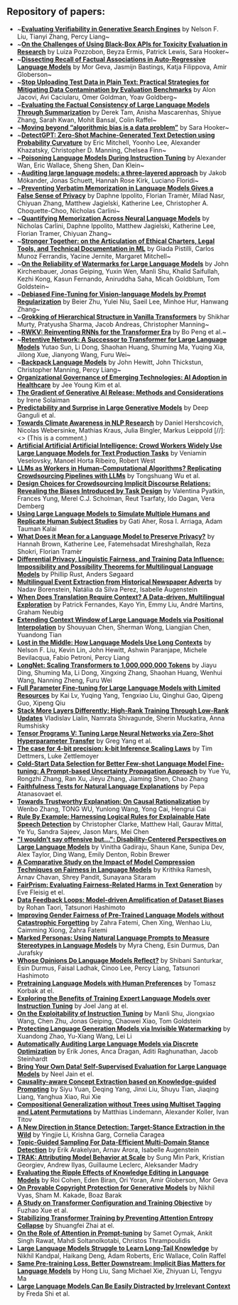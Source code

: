 ## Repository of papers: 

- ~**[Evaluating Verifiability in Generative Search Engines](https://arxiv.org/abs/2304.09848)** by Nelson F. Liu, Tianyi Zhang, Percy Liang~
- ~**[On the Challenges of Using Black-Box APIs for Toxicity Evaluation in Research](https://arxiv.org/abs/2304.12397)** by Luiza Pozzobon, Beyza Ermis, Patrick Lewis, Sara Hooker~
- ~**[Dissecting Recall of Factual Associations in Auto-Regressive Language Models](https://arxiv.org/abs/2304.14767)** by Mor Geva, Jasmijn Bastings, Katja Filippova, Amir Globerson~
- ~**[Stop Uploading Test Data in Plain Text: Practical Strategies for Mitigating Data Contamination by Evaluation Benchmarks](https://arxiv.org/abs/2305.10160)** by Alon Jacovi, Avi Caciularu, Omer Goldman, Yoav Goldberg~
- ~**[Evaluating the Factual Consistency of Large Language Models Through Summarization](https://arxiv.org/abs/2211.08412)** by Derek Tam, Anisha Mascarenhas, Shiyue Zhang, Sarah Kwan, Mohit Bansal, Colin Raffel~
- ~**[Moving beyond “algorithmic bias is a data problem”](https://www.sciencedirect.com/science/article/pii/S2666389921000611)** by Sara Hooker~
- ~**[DetectGPT: Zero-Shot Machine-Generated Text Detection using Probability Curvature](https://arxiv.org/abs/2301.11305)** by Eric Mitchell, Yoonho Lee, Alexander Khazatsky, Christopher D. Manning, Chelsea Finn~
- ~**[Poisoning Language Models During Instruction Tuning](https://arxiv.org/abs/2305.00944)** by Alexander Wan, Eric Wallace, Sheng Shen, Dan Klein~
- ~**[Auditing large language models: a three-layered approach](https://arxiv.org/abs/2302.08500)** by Jakob Mökander, Jonas Schuett, Hannah Rose Kirk, Luciano Floridi~
- ~**[Preventing Verbatim Memorization in Language Models Gives a False Sense of Privacy](https://arxiv.org/abs/2210.17546)** by Daphne Ippolito, Florian Tramèr, Milad Nasr, Chiyuan Zhang, Matthew Jagielski, Katherine Lee, Christopher A. Choquette-Choo, Nicholas Carlini~
- ~**[Quantifying Memorization Across Neural Language Models](https://arxiv.org/abs/2202.07646)** by Nicholas Carlini, Daphne Ippolito, Matthew Jagielski, Katherine Lee, Florian Tramer, Chiyuan Zhang~
- ~**[Stronger Together: on the Articulation of Ethical Charters, Legal Tools, and Technical Documentation in ML](https://arxiv.org/abs/2305.18615)** by Giada Pistilli, Carlos Munoz Ferrandis, Yacine Jernite, Margaret Mitchell~
- ~**[On the Reliability of Watermarks for Large Language Models](https://arxiv.org/abs/2306.04634)** by John Kirchenbauer, Jonas Geiping, Yuxin Wen, Manli Shu, Khalid Saifullah, Kezhi Kong, Kasun Fernando, Aniruddha Saha, Micah Goldblum, Tom Goldstein~
- ~**[Debiased Fine-Tuning for Vision-language Models by Prompt Regularization](https://arxiv.org/abs/2301.12429)** by Beier Zhu, Yulei Niu, Saeil Lee, Minhoe Hur, Hanwang Zhang~
- ~**[Grokking of Hierarchical Structure in Vanilla Transformers](https://arxiv.org/abs/2305.18741)** by Shikhar Murty, Pratyusha Sharma, Jacob Andreas, Christopher Manning~
- ~**[RWKV: Reinventing RNNs for the Transformer Era](https://arxiv.org/abs/2305.13048)** by Bo Peng et al.~
- ~**[Retentive Network: A Successor to Transformer for Large Language Models](https://arxiv.org/abs/2307.08621)** Yutao Sun, Li Dong, Shaohan Huang, Shuming Ma, Yuqing Xia, Jilong Xue, Jianyong Wang, Furu Wei~
- ~**[Backpack Language Models](https://arxiv.org/abs/2305.16765)** by John Hewitt, John Thickstun, Christopher Manning, Percy Liang~
- **[Organizational Governance of Emerging Technologies: AI Adoption in Healthcare](https://arxiv.org/abs/2304.13081)** by Jee Young Kim et al.
- **[The Gradient of Generative AI Release: Methods and Considerations](https://arxiv.org/abs/2302.04844)** by Irene Solaiman
- **[Predictability and Surprise in Large Generative Models](https://dl.acm.org/doi/abs/10.1145/3531146.3533229)** by Deep Ganguli et al.
- **[Towards Climate Awareness in NLP Research](https://aclanthology.org/2022.emnlp-main.159/)** by Daniel Hershcovich, Nicolas Webersinke, Mathias Kraus, Julia Bingler, Markus Leippold
[//]: <> (This is a comment.)
- **[Artificial Artificial Artificial Intelligence: Crowd Workers Widely Use Large Language Models for Text Production Tasks](https://arxiv.org/abs/2306.07899)** by Veniamin Veselovsky, Manoel Horta Ribeiro, Robert West
- **[LLMs as Workers in Human-Computational Algorithms? Replicating Crowdsourcing Pipelines with LLMs](https://arxiv.org/pdf/2307.10168.pdf)** by Tongshuang Wu et al.
- **[Design Choices for Crowdsourcing Implicit Discourse Relations: Revealing the Biases Introduced by Task Design](https://arxiv.org/abs/2304.00815)** by Valentina Pyatkin, Frances Yung, Merel C.J. Scholman, Reut Tsarfaty, Ido Dagan, Vera Demberg
- **[Using Large Language Models to Simulate Multiple Humans and Replicate Human Subject Studies](https://openreview.net/forum?id=eYlLlvzngu)** by Gati Aher, Rosa I. Arriaga, Adam Tauman Kalai
- **[What Does it Mean for a Language Model to Preserve Privacy?](https://dl.acm.org/doi/pdf/10.1145/3531146.3534642)** by Hannah Brown, Katherine Lee, Fatemehsadat Mireshghallah, Reza Shokri, Florian Tramèr
- **[Differential Privacy, Linguistic Fairness, and Training Data Influence: Impossibility and Possibility Theorems for Multilingual Language Models](https://openreview.net/forum?id=SP6w4sVCyp)** by Phillip Rust, Anders Søgaard
- **[Multilingual Event Extraction from Historical Newspaper Adverts](https://arxiv.org/abs/2305.10928)** by Nadav Borenstein, Natália da Silva Perez, Isabelle Augenstein
- **[When Does Translation Require Context? A Data-driven, Multilingual Exploration](https://aclanthology.org/2023.acl-long.36/)** by Patrick Fernandes, Kayo Yin, Emmy Liu, André Martins, Graham Neubig
- **[Extending Context Window of Large Language Models via Positional Interpolation](https://arxiv.org/abs//2306.15595)** by Shouyuan Chen, Sherman Wong, Liangjian Chen, Yuandong Tian
- **[Lost in the Middle: How Language Models Use Long Contexts](https://arxiv.org/abs/2307.03172)** by Nelson F. Liu, Kevin Lin, John Hewitt, Ashwin Paranjape, Michele Bevilacqua, Fabio Petroni, Percy Liang
- **[LongNet: Scaling Transformers to 1,000,000,000 Tokens](https://arxiv.org/abs/2307.02486)** by Jiayu Ding, Shuming Ma, Li Dong, Xingxing Zhang, Shaohan Huang, Wenhui Wang, Nanning Zheng, Furu Wei
- **[Full Parameter Fine-tuning for Large Language Models with Limited Resources](https://arxiv.org/abs//2306.09782)** by Kai Lv, Yuqing Yang, Tengxiao Liu, Qinghui Gao, Qipeng Guo, Xipeng Qiu
- **[Stack More Layers Differently: High-Rank Training Through Low-Rank Updates](https://arxiv.org/abs/2307.05695)** Vladislav Lialin, Namrata Shivagunde, Sherin Muckatira, Anna Rumshisky
- **[Tensor Programs V: Tuning Large Neural Networks via Zero-Shot Hyperparameter Transfer](https://arxiv.org/abs/2203.03466)** by Greg Yang et al.
- **[The case for 4-bit precision: k-bit Inference Scaling Laws](https://openreview.net/forum?id=i8tGb1ab1j)** by Tim Dettmers, Luke Zettlemoyer
- **[Cold-Start Data Selection for Better Few-shot Language Model Fine-tuning: A Prompt-based Uncertainty Propagation Approach](https://arxiv.org/abs/2209.06995)** by Yue Yu, Rongzhi Zhang, Ran Xu, Jieyu Zhang, Jiaming Shen, Chao Zhang
- **[Faithfulness Tests for Natural Language Explanations](https://arxiv.org/abs/2305.18029)** by Pepa Atanasovaet el.
- **[Towards Trustworthy Explanation: On Causal Rationalization](https://openreview.net/forum?id=fvTgh4MNUV)** by Wenbo Zhang, TONG WU, Yunlong Wang, Yong Cai, Hengrui Cai
- **[Rule By Example: Harnessing Logical Rules for Explainable Hate Speech Detection](https://aclanthology.org/2023.acl-long.22/)** by Christopher Clarke, Matthew Hall, Gaurav Mittal, Ye Yu, Sandra Sajeev, Jason Mars, Mei Chen
- **["I wouldn’t say offensive but...": Disability-Centered Perspectives on Large Language Models](https://research.google/pubs/pub52358/)** by Vinitha Gadiraju, Shaun Kane, Sunipa Dev, Alex Taylor, Ding Wang, Emily Denton, Robin Brewer
- **[A Comparative Study on the Impact of Model Compression Techniques on Fairness in Language Models](https://aclanthology.org/2023.acl-long.878/)** by Krithika Ramesh, Arnav Chavan, Shrey Pandit, Sunayana Sitaram
- **[FairPrism: Evaluating Fairness-Related Harms in Text Generation](http://users.umiacs.umd.edu/~hal/docs/daume23fairprism.pdf)** by Eve Fleisig et el.
- **[Data Feedback Loops: Model-driven Amplification of Dataset Biases](https://openreview.net/forum?id=8JXMDw2xGa)** by Rohan Taori, Tatsunori Hashimoto
- **[Improving Gender Fairness of Pre-Trained Language Models without Catastrophic Forgetting](https://arxiv.org/abs/2110.05367)** by Zahra Fatemi, Chen Xing, Wenhao Liu, Caimming Xiong, Zahra Fatemi
- **[Marked Personas: Using Natural Language Prompts to Measure Stereotypes in Language Models](https://aclanthology.org/2023.acl-long.84.pdf)** by Myra Cheng, Esin Durmus, Dan Jurafsky
- **[Whose Opinions Do Language Models Reflect?](https://openreview.net/forum?id=7IRybndMLU)** by Shibani Santurkar, Esin Durmus, Faisal Ladhak, Cinoo Lee, Percy Liang, Tatsunori Hashimoto
- **[Pretraining Language Models with Human Preferences](https://openreview.net/forum?id=AT8Iw8KOeC)** by Tomasz Korbak at el.
- **[Exploring the Benefits of Training Expert Language Models over Instruction Tuning](https://openreview.net/forum?id=VAA1itvsNQ)** by Joel Jang at el.
- **[On the Exploitability of Instruction Tuning](https://arxiv.org/abs/2306.17194)** by Manli Shu, Jiongxiao Wang, Chen Zhu, Jonas Geiping, Chaowei Xiao, Tom Goldstein
- **[Protecting Language Generation Models via Invisible Watermarking](https://openreview.net/forum?id=dfLRMF5Hss)** by Xuandong Zhao, Yu-Xiang Wang, Lei Li
- **[Automatically Auditing Large Language Models via Discrete Optimization](https://openreview.net/forum?id=YaXiH2B0Sb)** by Erik Jones, Anca Dragan, Aditi Raghunathan, Jacob Steinhardt
- **[Bring Your Own Data! Self-Supervised Evaluation for Large Language Models](https://arxiv.org/abs/2306.13651v1)** by Neel Jain et el.
- **[Causality-aware Concept Extraction based on Knowledge-guided Prompting](https://arxiv.org/abs/2305.01876)** by Siyu Yuan, Deqing Yang, Jinxi Liu, Shuyu Tian, Jiaqing Liang, Yanghua Xiao, Rui Xie
- **[Compositional Generalization without Trees using Multiset Tagging and Latent Permutations](https://arxiv.org/abs/2305.16954)** by Matthias Lindemann, Alexander Koller, Ivan Titov
- **[A New Direction in Stance Detection: Target-Stance Extraction in the Wild](https://aclanthology.org/2023.acl-long.560/)** by Yingjie Li, Krishna Garg, Cornelia Caragea
- **[Topic-Guided Sampling For Data-Efficient Multi-Domain Stance Detection](https://arxiv.org/abs/2306.00765)** by Erik Arakelyan, Arnav Arora, Isabelle Augenstein
- **[TRAK: Attributing Model Behavior at Scale](https://openreview.net/forum?id=PBRArApxMh)** by Sung Min Park, Kristian Georgiev, Andrew Ilyas, Guillaume Leclerc, Aleksander Madry
- **[Evaluating the Ripple Effects of Knowledge Editing in Language Models](https://arxiv.org/abs/2307.12976)** by Roi Cohen, Eden Biran, Ori Yoran, Amir Globerson, Mor Geva
- **[On Provable Copyright Protection for Generative Models](https://openreview.net/forum?id=qRAHZVnQNY)** by Nikhil Vyas, Sham M. Kakade, Boaz Barak
- **[A Study on Transformer Configuration and Training Objective](https://openreview.net/forum?id=qaWSjkLPuw)** by Fuzhao Xue et al.
- **[Stabilizing Transformer Training by Preventing Attention Entropy Collapse](https://openreview.net/forum?id=LL8gz8FHxH)** by Shuangfei Zhai at el.
- **[On the Role of Attention in Prompt-tuning](https://openreview.net/forum?id=qorOnDor89)** by Samet Oymak, Ankit Singh Rawat, Mahdi Soltanolkotabi, Christos Thrampoulidis
- **[Large Language Models Struggle to Learn Long-Tail Knowledge](https://openreview.net/forum?id=sfdKdeczaw)** by Nikhil Kandpal, Haikang Deng, Adam Roberts, Eric Wallace, Colin Raffel
- **[Same Pre-training Loss, Better Downstream: Implicit Bias Matters for Language Models](https://openreview.net/forum?id=9UCTB84L6e)** by Hong Liu, Sang Michael Xie, Zhiyuan Li, Tengyu Ma
- **[Large Language Models Can Be Easily Distracted by Irrelevant Context](https://openreview.net/forum?id=JSZmoN03Op)** by Freda Shi et al.
